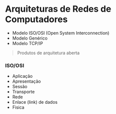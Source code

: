 # Arquiteturas de Redes de Computadores

- Modelo ISO/OSI (Open System Interconnection)
- Modelo Genérico
- Modelo TCP/IP

> Produtos de arquitetura aberta

### ISO/OSI

- Aplicação
- Apresentação
- Sessão
- Transporte
- Rede
- Enlace (link) de dados
- Fisica
<!--stackedit_data:
eyJoaXN0b3J5IjpbMTUxMjg2ODg0NiwtMTc3NTM0NjIyOV19
-->